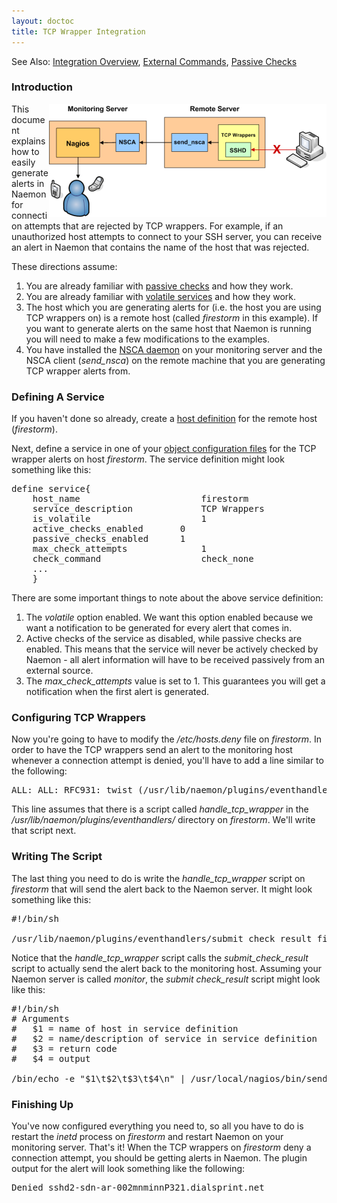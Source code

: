 ```yaml
---
layout: doctoc
title: TCP Wrapper Integration
---
```

<span class="glyphicon glyphicon-arrow-right"></span> See Also: <a href="integration.html">Integration Overview</a>, <a href="extcommands.html">External Commands</a>, <a href="passivechecks.html">Passive Checks</a>

### Introduction

<img src="images/tcpwrappers.png" border="0" style="float: right;" alt="TCP Wrappers" title="TCP Wrappers">

This document explains how to easily generate alerts in Naemon for connection attempts that are rejected by TCP wrappers.  For example, if an unauthorized host attempts to connect to your SSH server, you can receive an alert in Naemon that contains the name of the host that was rejected.

These directions assume:

<ol>
<li>You are already familiar with <a href="passivechecks.html">passive checks</a> and how they work.</li>
<li>You are already familiar with <a href="volatileservices.html">volatile services</a> and how they work.</li>
<li>The host which you are generating alerts for (i.e. the host you are using TCP wrappers on) is a remote host (called <i>firestorm</i> in this example).  If you want to generate alerts on the same host that Naemon is running you will need to make a few modifications to the examples.</li>
<li>You have installed the <a href="addons.html#nsca">NSCA daemon</a> on your monitoring server and the NSCA client (<i>send_nsca</i>) on the remote machine that you are generating TCP wrapper alerts from.</li>
</ol>

### Defining A Service

If you haven't done so already, create a <a href="objectdefinitions.html#">host definition</a> for the remote host (<i>firestorm</i>).

Next, define a service in one of your <a href="configobject.html">object configuration files</a> for the TCP wrapper alerts on host <i>firestorm</i>.  The service definition might look something like this:

<pre>
define service{
	host_name                       firestorm
	service_description             TCP Wrappers
	is_volatile                     1
	active_checks_enabled		0
	passive_checks_enabled		1
	max_check_attempts              1
	check_command                   check_none
	...
	}
</pre>

There are some important things to note about the above service definition:

<ol>
<li>The <i>volatile</i> option enabled.  We want this option enabled because we want a notification to be generated for every alert that comes in.</li>
<li>Active checks of the service as disabled, while passive checks are enabled.  This means that the service will never be actively checked by Naemon - all alert information will have to be received passively from an external source.</li>
<li>The <i>max_check_attempts</i> value is set to 1.  This guarantees you will get a notification when the first alert is generated.</li>
</ol>

### Configuring TCP Wrappers

Now you're going to have to modify the <i>/etc/hosts.deny</i> file on <i>firestorm</i>.  In order to have the TCP wrappers send an alert to the monitoring host whenever a connection attempt is denied, you'll have to add a line similar to the following:

<pre>
ALL: ALL: RFC931: twist (/usr/lib/naemon/plugins/eventhandlers/handle_tcp_wrapper %h %d) &amp;
</pre>

This line assumes that there is a script called <i>handle_tcp_wrapper</i> in the <i>/usr/lib/naemon/plugins/eventhandlers/</i> directory on <i>firestorm</i>.  We'll write that script next.

### Writing The Script

The last thing you need to do is write the <i>handle_tcp_wrapper</i> script on <i>firestorm</i> that will send the alert back to the Naemon server.  It might look something like this:

<pre>
#!/bin/sh

/usr/lib/naemon/plugins/eventhandlers/submit_check_result firestorm "TCP Wrappers" 2 "Denied $2-$1" > /dev/null 2> /dev/null
</pre>

Notice that the <i>handle_tcp_wrapper</i> script calls the <i>submit_check_result</i> script to actually send the alert back to the monitoring host.  Assuming your Naemon server is called <i>monitor</i>, the <i>submit check_result</i> script might look like this:

<pre>
#!/bin/sh
# Arguments
#	$1 = name of host in service definition
#	$2 = name/description of service in service definition
#	$3 = return code
#	$4 = output

/bin/echo -e "$1\t$2\t$3\t$4\n" | /usr/local/nagios/bin/send_nsca monitor -c /usr/local/nagios/etc/send_nsca.cfg
</pre>

### Finishing Up

You've now configured everything you need to, so all you have to do is restart the <i>inetd</i> process on <i>firestorm</i> and restart Naemon on your monitoring server.  That's it!  When the TCP wrappers on <i>firestorm</i> deny a connection attempt, you should be getting alerts in Naemon.  The plugin output for the alert will look something like the following:

<pre>
Denied sshd2-sdn-ar-002mnminnP321.dialsprint.net
</pre>

